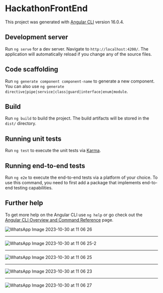 # HackathonFrontEnd

This project was generated with [Angular CLI](https://github.com/angular/angular-cli) version 16.0.4.

## Development server

Run `ng serve` for a dev server. Navigate to `http://localhost:4200/`. The application will automatically reload if you change any of the source files.

## Code scaffolding

Run `ng generate component component-name` to generate a new component. You can also use `ng generate directive|pipe|service|class|guard|interface|enum|module`.

## Build

Run `ng build` to build the project. The build artifacts will be stored in the `dist/` directory.

## Running unit tests

Run `ng test` to execute the unit tests via [Karma](https://karma-runner.github.io).

## Running end-to-end tests

Run `ng e2e` to execute the end-to-end tests via a platform of your choice. To use this command, you need to first add a package that implements end-to-end testing capabilities.

## Further help

To get more help on the Angular CLI use `ng help` or go check out the [Angular CLI Overview and Command Reference](https://angular.io/cli) page.


![WhatsApp Image 2023-10-30 at 11 06 26](https://github.com/AlexandruTud/GreenHouse-AxesHackathon.WebApplication/assets/95827917/25181250-98c3-404d-93e1-72a28de91191)

--------------

![WhatsApp Image 2023-10-30 at 11 06 25-2](https://github.com/AlexandruTud/GreenHouse-AxesHackathon.WebApplication/assets/95827917/5e6cc62a-b082-4f76-887f-c997e84f41ca)

--------------

![WhatsApp Image 2023-10-30 at 11 06 25](https://github.com/AlexandruTud/GreenHouse-AxesHackathon.WebApplication/assets/95827917/34ce1a26-076e-47b5-8fbf-4182fe6a3a10)

--------------

![WhatsApp Image 2023-10-30 at 11 06 23](https://github.com/AlexandruTud/GreenHouse-AxesHackathon.WebApplication/assets/95827917/a7271660-39fb-4196-a05f-0efc1285387a)

--------------

![WhatsApp Image 2023-10-30 at 11 06 27](https://github.com/AlexandruTud/GreenHouse-AxesHackathon.WebApplication/assets/95827917/c8c979ba-7a6d-4ee4-9cd0-7c5e3d530d0d)







